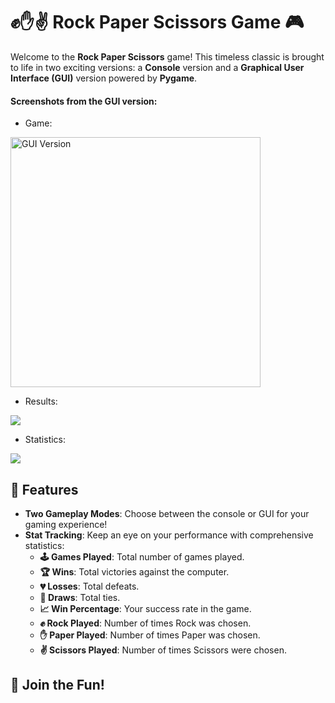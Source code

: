 # ✊✋✌️ Rock Paper Scissors Game 🎮

Welcome to the **Rock Paper Scissors** game! This timeless classic is brought to life in two exciting versions: a **Console** version and a **Graphical User Interface (GUI)** version powered by **Pygame**. 

#### Screenshots from the GUI version:

- Game:

<img src="https://github.com/SimeonZhelinski/RockPaperScissorsSU.Simo/blob/main/screenshots/game.png" alt="GUI Version" width="400"/>

- Results:

![](https://github.com/SimeonZhelinski/RockPaperScissorsSU.Simo/blob/main/screenshots/result.png)

- Statistics:

![](https://github.com/SimeonZhelinski/RockPaperScissorsSU.Simo/blob/main/screenshots/stats.png)

## 🎉 Features

- **Two Gameplay Modes**: Choose between the console or GUI for your gaming experience!
- **Stat Tracking**: Keep an eye on your performance with comprehensive statistics:
  - **🕹️ Games Played**: Total number of games played.
  - **🏆 Wins**: Total victories against the computer.
  - **💔 Losses**: Total defeats.
  - **🤝 Draws**: Total ties.
  - **📈 Win Percentage**: Your success rate in the game.
  - **✊ Rock Played**: Number of times Rock was chosen.
  - **✋ Paper Played**: Number of times Paper was chosen.
  - **✌️ Scissors Played**: Number of times Scissors were chosen.

## 🎊 Join the Fun!
